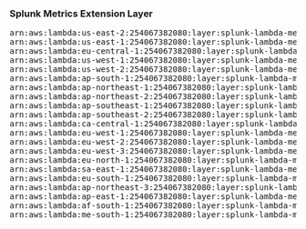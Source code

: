 <h3>Splunk Metrics Extension Layer</h3>

<pre>
arn:aws:lambda:us-east-2:254067382080:layer:splunk-lambda-metrics:84
arn:aws:lambda:us-east-1:254067382080:layer:splunk-lambda-metrics:7
arn:aws:lambda:eu-central-1:254067382080:layer:splunk-lambda-metrics:7
arn:aws:lambda:us-west-1:254067382080:layer:splunk-lambda-metrics:7
arn:aws:lambda:us-west-2:254067382080:layer:splunk-lambda-metrics:7
arn:aws:lambda:ap-south-1:254067382080:layer:splunk-lambda-metrics:7
arn:aws:lambda:ap-northeast-1:254067382080:layer:splunk-lambda-metrics:7
arn:aws:lambda:ap-northeast-2:254067382080:layer:splunk-lambda-metrics:7
arn:aws:lambda:ap-southeast-1:254067382080:layer:splunk-lambda-metrics:7
arn:aws:lambda:ap-southeast-2:254067382080:layer:splunk-lambda-metrics:7
arn:aws:lambda:ca-central-1:254067382080:layer:splunk-lambda-metrics:7
arn:aws:lambda:eu-west-1:254067382080:layer:splunk-lambda-metrics:7
arn:aws:lambda:eu-west-2:254067382080:layer:splunk-lambda-metrics:7
arn:aws:lambda:eu-west-3:254067382080:layer:splunk-lambda-metrics:7
arn:aws:lambda:eu-north-1:254067382080:layer:splunk-lambda-metrics:7
arn:aws:lambda:sa-east-1:254067382080:layer:splunk-lambda-metrics:7
arn:aws:lambda:eu-south-1:254067382080:layer:splunk-lambda-metrics:7
arn:aws:lambda:ap-northeast-3:254067382080:layer:splunk-lambda-metrics:7
arn:aws:lambda:ap-east-1:254067382080:layer:splunk-lambda-metrics:7
arn:aws:lambda:af-south-1:254067382080:layer:splunk-lambda-metrics:7
arn:aws:lambda:me-south-1:254067382080:layer:splunk-lambda-metrics:7
</pre>
